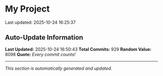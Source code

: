 # My Project


Last updated: 2025-10-24 16:25:37








































































































































































































































































































































































































































































































































































































































































































































































































































































































































































































































































































































































































































































































































































## Auto-Update Information

**Last Updated:** 2025-10-24 16:50:43
**Total Commits:** 929
**Random Value:** 8098
**Quote:** _Every commit counts!_

---
_This section is automatically generated and updated._